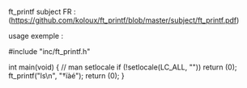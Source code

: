 ft_printf subject FR : (https://github.com/koloux/ft_printf/blob/master/subject/ft_printf.pdf)

usage exemple :

#include "inc/ft_printf.h"

int		main(void)
{
	// man setlocale
	if (!setlocale(LC_ALL, ""))
		return (0);
	ft_printf("ls\n", "†ïàé");
	return (0);
}
